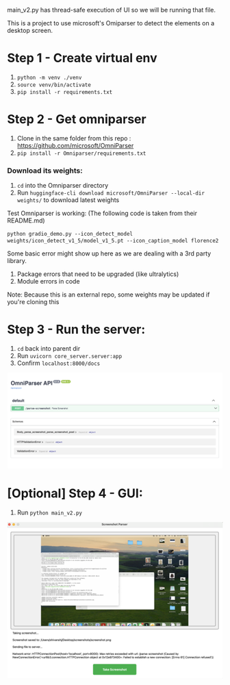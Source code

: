 main_v2.py has thread-safe execution of UI so we will be running that file.

This is a project to use microsoft's Omiparser to detect the elements on a desktop screen. 

# Step 1 - Create virtual env

1. `python -m venv ./venv`
2. `source venv/bin/activate`
3. `pip install -r requirements.txt`

# Step 2 - Get omniparser

1. Clone in the same folder from this repo : https://github.com/microsoft/OmniParser
2. `pip install -r Omniparser/requirements.txt`


### Download its weights:

1. `cd` into the Omniparser directory
2. Run `huggingface-cli download microsoft/OmniParser --local-dir weights/` to download latest weights

Test Omniparser is working:
(The following code is taken from their README.md)
```
python gradio_demo.py --icon_detect_model weights/icon_detect_v1_5/model_v1_5.pt --icon_caption_model florence2
```
Some basic error might show up here as we are dealing with a 3rd party library.
1. Package errors that need to be upgraded (like ultralytics)
2. Module errors in code


Note: Because this is an external repo, some weights may be updated if you're cloning this


# Step 3 - Run the server:


1. `cd` back into parent dir
2.  Run `uvicorn core_server.server:app`
3. Confirm `localhost:8000/docs`


![Server docs](images/server-docs.png)


# [Optional] Step 4 - GUI:

1. Run `python main_v2.py`

![GUI image](images/GUI.png)


